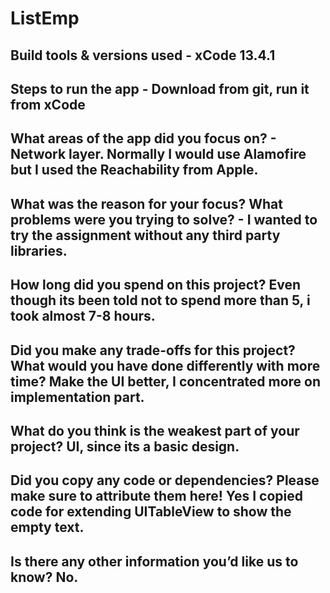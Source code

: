 # ListEmp

## Build tools & versions used -  xCode 13.4.1 

## Steps to run the app - Download from git, run it from xCode

## What areas of the app did you focus on? - Network layer. Normally I would use Alamofire but I used the Reachability from Apple.

## What was the reason for your focus? What problems were you trying to solve? - I wanted to try the assignment without any third party libraries. 

## How long did you spend on this project? Even though its been told not to spend more than 5, i took almost 7-8 hours. 

## Did you make any trade-offs for this project? What would you have done differently with more time? Make the UI better, I concentrated more on implementation part.

## What do you think is the weakest part of your project? UI, since its a basic design.

## Did you copy any code or dependencies? Please make sure to attribute them here! Yes I copied code for extending UITableView to show the empty text.

## Is there any other information you’d like us to know? No.
